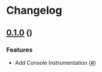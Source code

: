 # Changelog

## [0.1.0]() ()

### Features

* Add Console Instrumentation ([#](https://github.com/open-telemetry/opentelemetry-js-contrib/pull/))